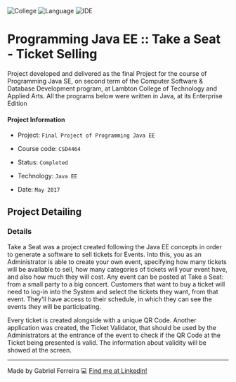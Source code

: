 ![College](https://img.shields.io/badge/Lambton%20College)
![Language](https://img.shields.io/badge/Language-Java-orange)
![IDE](https://img.shields.io/badge/IDE-Netbeans-lightblue)


# Programming Java EE :: Take a Seat - Ticket Selling
Project developed and delivered as the final Project for the course of Programming Java SE, on second term of the Computer Software & Database Development program, at Lambton College of Technology and Applied Arts. All the programs below were written in Java, at its Enterprise Edition

#### Project Information
- Project: ``Final Project of Programming Java EE``
&nbsp;

- Course code: ``CSD4464``
&nbsp;

- Status: ``Completed``
&nbsp;

- Technology: ``Java EE``
&nbsp;

- Date: ``May 2017``
&nbsp;

## Project Detailing
### Details
Take a Seat was a project created following the Java EE concepts in order to generate a software to sell tickets for Events. Into this, you as an Administrator is able to create your own event, specifying how many tickets will be available to sell, how many categories of tickets will your event have, and also how much they will cost. Any event can be posted at Take a Seat: from a small party to a big concert. Customers that want to buy a ticket will need to log-in into the System and select the tickets they want, from that event. They'll have access to their schedule, in which they can see the events they will be participating.

Every ticket is created alongside with a unique QR Code. Another application was created, the Ticket Validator, that should be used by the Administrators at the entrance of the event to check if the QR Code at the Ticket being presented is valid. The information about validity will be showed at the screen.

--- 
Made by Gabriel Ferreira :computer: [Find me at Linkedin!](https://www.linkedin.com/in/gabriel-f-sousa/)
